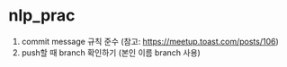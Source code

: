 # nlp_prac
1. commit message 규칙 준수 (참고: https://meetup.toast.com/posts/106)
2. push할 때 branch 확인하기 (본인 이름 branch 사용)
